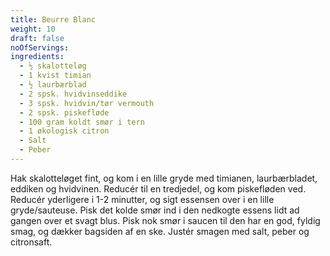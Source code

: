 ```yaml
---
title: Beurre Blanc
weight: 10
draft: false
noOfServings: 
ingredients:
  - ½ skalotteløg
  - 1 kvist timian
  - ½ laurbærblad
  - 2 spsk. hvidvinseddike
  - 3 spsk. hvidvin/tør vermouth
  - 2 spsk. piskefløde
  - 100 gram koldt smør i tern
  - 1 økologisk citron
  - Salt
  - Peber
---
```


Hak skalotteløget fint, og kom i en lille gryde med timianen,
laurbærbladet, eddiken og hvidvinen. Reducér til en tredjedel, og kom
piskefløden ved. Reducér yderligere i 1-2 minutter, og sigt essensen
over i en lille gryde/sauteuse. Pisk det kolde smør ind i den nedkogte
essens lidt ad gangen over et svagt blus. Pisk nok smør i saucen til den
har en god, fyldig smag, og dækker bagsiden af en ske. Justér smagen med
salt, peber og citronsaft.

